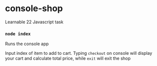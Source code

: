 # console-shop
Learnable 22 Javascript task

### `node index`

Runs the console app

Input index of item to add to cart. Typing `checkout` on console will display your cart and calculate total price, while `exit` 
will exit the shop
